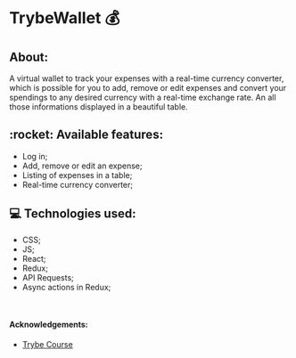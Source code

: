 <h1>TrybeWallet 💰</h1>  

<div>
<h2> About: </h2><p>A virtual wallet to track your expenses with a real-time currency converter, which is possible for you to add, remove or edit expenses and convert your spendings to any desired currency with a real-time exchange rate. An all those informations displayed in a beautiful table.</p>
</div>

<h2>:rocket: Available features: </h2>

<ul> 
<li>Log in; </li>
<li>Add, remove or edit an expense; </li>
<li>Listing of expenses in a table; </li>
<li>Real-time currency converter; </li>

</ul>

<h2>💻 Technologies used: </h2>

<ul>
<li>CSS; </li>
<li>JS; </li>
<li>React; </li>
<li>Redux; </li>
<li>API Requests; </li>
<li>Async actions in Redux; </li>
</ul>

</br>

<h4>Acknowledgements: </h4>

- [Trybe Course](https://www.betrybe.com/)
<br/>
